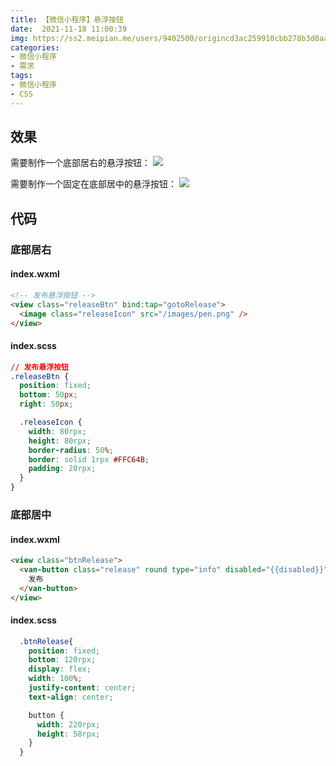 ```yaml
---
title: 【微信小程序】悬浮按钮
date:  2021-11-18 11:00:39
img: https://ss2.meipian.me/users/9402500/origincd3ac259910cbb278b3d8aae6a1bbea4.jpg?imageView2/2/w/750/h/1400/q/80
categories: 
- 微信小程序
- 需求
tags:
- 微信小程序
- CSS
---
```


## 效果
需要制作一个底部居右的悬浮按钮：
![](https://img-blog.csdnimg.cn/1037e3b4271844f5b29e2843890774ae.png)

需要制作一个固定在底部居中的悬浮按钮：
![](https://img-blog.csdnimg.cn/5b51f40116cf4db0999ab7b5813ddf4c.png)

## 代码
### 底部居右
#### index.wxml
```html
<!-- 发布悬浮按钮 -->
<view class="releaseBtn" bind:tap="gotoRelease">
  <image class="releaseIcon" src="/images/pen.png" />
</view>
```
#### index.scss

```css
// 发布悬浮按钮
.releaseBtn {
  position: fixed;
  bottom: 50px;
  right: 50px;

  .releaseIcon {
    width: 80rpx;
    height: 80rpx;
    border-radius: 50%;
    border: solid 1rpx #FFC64B;
    padding: 20rpx;
  }
}
```
### 底部居中
#### index.wxml
```html
<view class="btnRelease">
  <van-button class="release" round type="info" disabled="{{disabled}}" color="#FFC64B">
    发布
  </van-button>
</view>
```
#### index.scss

```css
  .btnRelease{
    position: fixed;
    bottom: 120rpx;
    display: flex;
    width: 100%;
    justify-content: center;
    text-align: center;

    button {
      width: 220rpx;
      height: 58rpx;
    }
  }
```
